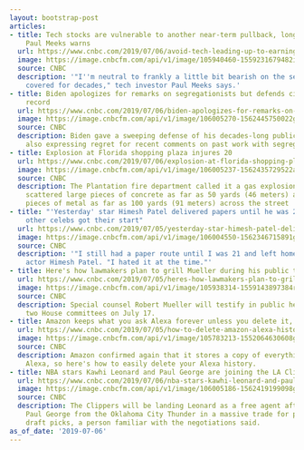 ```yaml
---
layout: bootstrap-post
articles:
- title: Tech stocks are vulnerable to another near-term pullback, long-time investor
    Paul Meeks warns
  url: https://www.cnbc.com/2019/07/06/avoid-tech-leading-up-to-earnings-season-investor-paul-meeks-says.html
  image: https://image.cnbcfm.com/api/v1/image/105940460-1559231679482img_5189.jpg?v=1559594604
  source: CNBC
  description: '"I''m neutral to frankly a little bit bearish on the sector that I''ve
    covered for decades," tech investor Paul Meeks says.'
- title: Biden apologizes for remarks on segregationists but defends civil rights
    record
  url: https://www.cnbc.com/2019/07/06/biden-apologizes-for-remarks-on-segregationists-but-defends-civil-rights-record.html
  image: https://image.cnbcfm.com/api/v1/image/106005270-1562445750022gettyimages-1154006348.jpeg?v=1562445787
  source: CNBC
  description: Biden gave a sweeping defense of his decades-long public record while
    also expressing regret for recent comments on past work with segregationists.
- title: Explosion at Florida shopping plaza injures 20
  url: https://www.cnbc.com/2019/07/06/explosion-at-florida-shopping-plaza-injures-20.html
  image: https://image.cnbcfm.com/api/v1/image/106005237-1562435729522ap_19187628009375.jpg?v=1562435835
  source: CNBC
  description: The Plantation fire department called it a gas explosion. The blast
    scattered large pieces of concrete as far as 50 yards (46 meters) away and sent
    pieces of metal as far as 100 yards (91 meters) across the street
- title: "'Yesterday' star Himesh Patel delivered papers until he was 21—here's how
    other celebs got their start"
  url: https://www.cnbc.com/2019/07/05/yesterday-star-himesh-patel-delivered-papers-until-he-was-21.html
  image: https://image.cnbcfm.com/api/v1/image/106004550-1562346715891gettyimages-1150657042.jpeg?v=1562346774
  source: CNBC
  description: '"I still had a paper route until I was 21 and left home," said 28-year-old
    actor Himesh Patel. "I hated it at the time."'
- title: Here's how lawmakers plan to grill Mueller during his public testimony
  url: https://www.cnbc.com/2019/07/05/heres-how-lawmakers-plan-to-grill-mueller-during-his-public-testimony.html
  image: https://image.cnbcfm.com/api/v1/image/105938314-1559143897384rtx6x0tc.jpg?v=1559143938
  source: CNBC
  description: Special counsel Robert Mueller will testify in public hearings before
    two House committees on July 17.
- title: Amazon keeps what you ask Alexa forever unless you delete it, so here's how
  url: https://www.cnbc.com/2019/07/05/how-to-delete-amazon-alexa-history.html
  image: https://image.cnbcfm.com/api/v1/image/105783213-1552064630608gettyimages-1036093738.jpeg?v=1560257979
  source: CNBC
  description: Amazon confirmed again that it stores a copy of everything you ask
    Alexa, so here's how to easily delete your Alexa history.
- title: NBA stars Kawhi Leonard and Paul George are joining the LA Clippers
  url: https://www.cnbc.com/2019/07/06/nba-stars-kawhi-leonard-and-paul-george-are-joining-the-la-clippers.html
  image: https://image.cnbcfm.com/api/v1/image/106005186-1562419199098gettyimages-1127392424.jpeg?v=1562419238
  source: CNBC
  description: The Clippers will be landing Leonard as a free agent after they acquire
    Paul George from the Oklahoma City Thunder in a massive trade for players and
    draft picks, a person familiar with the negotiations said.
as_of_date: '2019-07-06'
---
```


